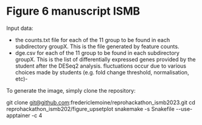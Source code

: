 # Figure 6 manuscript ISMB

Input data:
- the counts.txt file for each of the 11 group to be found in each subdirectory groupX. This is the file generated by feature counts.
- dge.csv for each of the 11 group to be found in each subdirectory groupX. This is the list of differentially expressed genes provided by the student after the DESeq2 analysis.
  fluctuations occur due to various choices made by students (e.g. fold change threshold, normalisation, etc)- 
  
To generate the image, simply clone the repository:

   git clone git@github.com:fredericlemoine/reprohackathon_ismb2023.git
   cd reprohackathon_ismb202/figure_upsetplot
   snakemake -s Snakefile --use-apptainer -c 4
   
   
